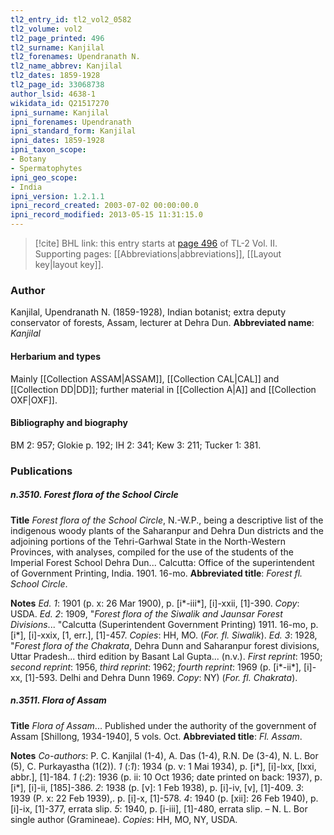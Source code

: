 ```yaml
---
tl2_entry_id: tl2_vol2_0582
tl2_volume: vol2
tl2_page_printed: 496
tl2_surname: Kanjilal
tl2_forenames: Upendranath N.
tl2_name_abbrev: Kanjilal
tl2_dates: 1859-1928
tl2_page_id: 33068738
author_lsid: 4638-1
wikidata_id: Q21517270
ipni_surname: Kanjilal
ipni_forenames: Upendranath
ipni_standard_form: Kanjilal
ipni_dates: 1859-1928
ipni_taxon_scope: 
- Botany
- Spermatophytes
ipni_geo_scope: 
- India
ipni_version: 1.2.1.1
ipni_record_created: 2003-07-02 00:00:00.0
ipni_record_modified: 2013-05-15 11:31:15.0
---
```



> [!cite] BHL link: this entry starts at [page 496](https://www.biodiversitylibrary.org/page/33068738) of TL-2 Vol. II.
> Supporting pages: [[Abbreviations|abbreviations]], [[Layout key|layout key]].

### Author

Kanjilal, Upendranath N. (1859-1928), Indian botanist; extra deputy conservator of forests, Assam, lecturer at Dehra Dun. 
**Abbreviated name**: *Kanjilal*

#### Herbarium and types

Mainly [[Collection ASSAM|ASSAM]], [[Collection CAL|CAL]] and [[Collection DD|DD]]; further material in [[Collection A|A]] and [[Collection OXF|OXF]].

#### Bibliography and biography

BM 2: 957; Glokie p. 192; IH 2: 341; Kew 3: 211; Tucker 1: 381.

### Publications

##### n.3510. Forest flora of the School Circle

**Title**
*Forest flora of the School Circle*, N.-W.P., being a descriptive list of the indigenous woody plants of the Saharanpur and Dehra Dun districts and the adjoining portions of the Tehri-Garhwal State in the North-Western Provinces, with analyses, compiled for the use of the students of the Imperial Forest School Dehra Dun... Calcutta: Office of the superintendent of Government Printing, India. 1901. 16-mo.
**Abbreviated title**: *Forest fl. School Circle*.

**Notes**
*Ed. 1*: 1901 (p. x: 26 Mar 1900), p. \[i\*-iii\*\], \[i\]-xxii, \[1\]-390. *Copy*: USDA.
*Ed. 2*: 1909, "*Forest flora of the Siwalik and Jaunsar Forest Divisions*... "Calcutta (Superintendent Government Printing) 1911. 16-mo, p. \[i\*\], \[i\]-xxix, \[1, err.\], \[1\]-457. *Copies*: HH, MO. (*For. fl. Siwalik*).
*Ed. 3*: 1928, "*Forest flora of the Chakrata*, Dehra Dunn and Saharanpur forest divisions, Uttar Pradesh... third edition by Basant Lal Gupta... (n.v.).
*First reprint*: 1950; *second reprint*: 1956, *third reprint*: 1962; *fourth reprint*: 1969 (p. \[i\*-ii\*\], \[i\]-xx, \[1\]-593. Delhi and Dehra Dunn 1969. *Copy*: NY) (*For. fl. Chakrata*).

##### n.3511. Flora of Assam

**Title**
*Flora of Assam*... Published under the authority of the government of Assam \[Shillong, 1934-1940\], 5 vols. Oct.
**Abbreviated title**: *Fl. Assam*.

**Notes**
*Co-authors*: P. C. Kanjilal (1-4), A. Das (1-4), R.N. De (3-4), N. L. Bor (5), C. Purkayastha (1(2)).
*1* (:*1*): 1934 (p. v: 1 Mai 1934), p. \[i\*\], \[i\]-lxx, \[lxxi, abbr.\], \[1\]-184.
*1* (:*2*): 1936 (p. ii: 10 Oct 1936; date printed on back: 1937), p. \[i\*\], \[i\]-ii, \[185\]-386.
*2*: 1938 (p. \[v\]: 1 Feb 1938), p. \[i\]-iv, \[v\], \[1\]-409.
*3*: 1939 (P. x: 22 Feb 1939),. p. \[i\]-x, \[1\]-578.
*4*: 1940 (p. \[xii\]: 26 Feb 1940), p. \[i\]-ix, \[1\]-377, errata slip.
*5*: 1940, p. \[i-iii\], \[1\]-480, errata slip. – N. L. Bor single author (Gramineae).
*Copies*: HH, MO, NY, USDA.


